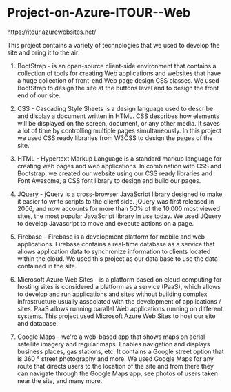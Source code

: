 # Project-on-Azure-ITOUR--Web
https://itour.azurewebsites.net/

This project contains a variety of technologies that we used to develop the site and bring it to the air:
1. BootStrap - is an open-source client-side environment that contains a collection of tools for creating Web applications and websites that have a huge collection of front-end Web page design CSS classes. We used BootStrap to design the site at the buttons level and to design the front end of our site.

2. CSS - Cascading Style Sheets is a design language used to describe and display a document written in HTML. CSS describes how elements will be displayed on the screen, document, or any other media. It saves a lot of time by controlling multiple pages simultaneously. In this project we used CSS ready libraries from W3CSS to design the pages of the site.

3. HTML - Hypertext Markup Language is a standard markup language for creating web pages and web applications. In combination with CSS and Bootstrap, we created our website using our CSS ready libraries and Font Awesome, a CSS font library to design and build our pages.

4. JQuery - jQuery is a cross-browser JavaScript library designed to make it easier to write scripts to the client side. jQuery was first released in 2006, and now accounts for more than 50% of the 10,000 most viewed sites, the most popular JavaScript library in use today. We used JQuery to develop Javascript to move and execute actions on a page.

5. Firebase - Firebase is a development platform for mobile and web applications. Firebase contains a real-time database as a service that allows application data to synchronize information to clients located within the cloud. We used this project as our data base to use the data contained in the site.

6. Microsoft Azure Web Sites - is a platform based on cloud computing for hosting sites is considered a platform as a service (PaaS), which allows to develop and run applications and sites without building complex infrastructure usually associated with the development of applications / sites. PaaS allows running parallel Web applications running on different systems. This project used Microsoft Azure Web Sites to host our site and database.

7. Google Maps - we're a web-based app that shows maps on aerial satellite imagery and regular maps. Enables navigation and displays business places, gas stations, etc. It contains a Google street option that is 360 ° street photography and more. We used Google Maps for any route that directs users to the location of the site and from there they can navigate through the Google Maps app, see photos of users taken near the site, and many more.

